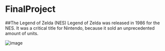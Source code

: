 # FinalProject

##The Legend of Zelda (NES)
Legend of Zelda was released in 1986 for the NES. It was a critical title for Nintendo, because it sold an unprecedented amount of units. 

![image](https://user-images.githubusercontent.com/60623457/118228099-a3e85980-b457-11eb-9cec-fb1108662af6.png)
